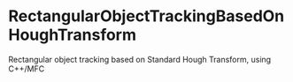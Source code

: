 # RectangularObjectTrackingBasedOnHoughTransform
Rectangular object tracking based on Standard Hough Transform, using C++/MFC
